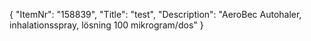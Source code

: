 {
  "ItemNr": "158839",
  "Title": "test",
  "Description": "AeroBec Autohaler, inhalationsspray, lösning 100 mikrogram/dos"
}